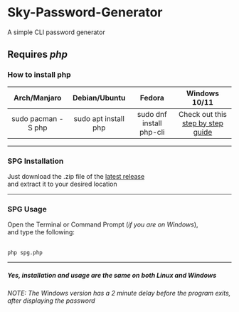 # Sky-Password-Generator
A simple CLI password generator

<h2><b>Requires <i>php</i></b></h2>
<h3>How to install php</h3>

|  **Arch/Manjaro**  |   **Debian/Ubuntu**  |        **Fedora**        |                                                        **Windows 10/11**                                                        |
|:------------------:|:--------------------:|:------------------------:|:-------------------------------------------------------------------------------------------------------------------------------:|
| sudo pacman -S php | sudo apt install php | sudo dnf install php-cli | Check out this <a href="https://www.geeksforgeeks.org/how-to-install-php-in-windows-10/" target="_blank">step by step guide</a> |

<hr>

<h3>SPG Installation</h3>
Just download the .zip file of the <a href="https://github.com/SkylerHope/Sky-Password-Generator/releases" target="_blank">latest release</a> <br/>
and extract it to your desired location

<hr>

<h3>SPG Usage</h3>
Open the Terminal or Command Prompt (<i>if you are on Windows</i>), <br/>
and type the following:
<br/><br/>

```
php spg.php
```

<hr>

<h5>Yes, installation and usage are the same on both Linux and Windows</h5>

<h6>NOTE: <i>The Windows version has a 2 minute delay before the program exits, after displaying the password</i></h6>
